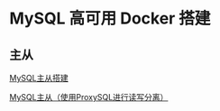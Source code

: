 # MySQL 高可用 Docker 搭建


## 主从

[MySQL主从搭建](master-slave/README.md)

[MySQL主从（使用ProxySQL进行读写分离）](master-slave-proxysql/README.md)

